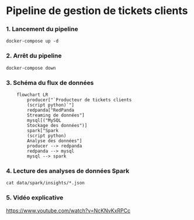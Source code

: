 
# Pipeline de gestion de tickets clients

### 1. Lancement du pipeline

```
docker-compose up -d
```

### 2. Arrêt du pipeline

```
docker-compose down
```

### 3. Schéma du flux de données

```mermaid
    flowchart LR
        producer["`Producteur de tickets clients
        (script python)`"]
        redpanda["RedPanda
        Streaming de données"]
        mysql[("MySQL
        Stockage des données")]
        spark["Spark
        (script python)
        Analyse des données"]
        producer --> redpanda
        redpanda --> mysql
        mysql --> spark
```

### 4. Lecture des analyses de données Spark

```
cat data/spark/insights/*.json
```

### 5. Vidéo explicative

https://www.youtube.com/watch?v=NcKNvKxRPCc